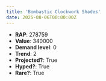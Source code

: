 ```yaml
---
title: 'Bombastic Clockwork Shades'
date: 2025-08-06T00:00:00Z
---
```

- **RAP**: 278759
- **Value**: 340000
- **Demand level**: 0
- **Trend**: 2
- **Projected?**: True
- **Hyped?**: True
- **Rare?**: True
